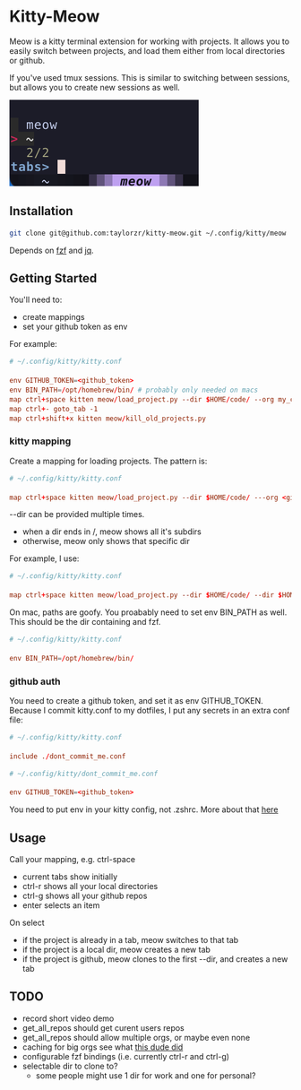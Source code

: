 # Kitty-Meow

Meow is a kitty terminal extension for working with projects. It allows you to easily switch between
projects, and load them either from local directories or github.

If you've used tmux sessions. This is similar to switching between sessions, but allows you to
create new sessions as well.

![Meow Screenshot](screenshot.png)

## Installation

```sh
git clone git@github.com:taylorzr/kitty-meow.git ~/.config/kitty/meow
```

Depends on [fzf](https://github.com/junegunn/fzf/) and [jq](https://github.com/stedolan/jq).

## Getting Started

You'll need to:

* create mappings
* set your github token as env

For example:

```conf
# ~/.config/kitty/kitty.conf

env GITHUB_TOKEN=<github_token>
env BIN_PATH=/opt/homebrew/bin/ # probably only needed on macs
map ctrl+space kitten meow/load_project.py --dir $HOME/code/ --org my_cool_org
map ctrl+- goto_tab -1
map ctrl+shift+x kitten meow/kill_old_projects.py
```

### kitty mapping

Create a mapping for loading projects. The pattern is:

```conf
# ~/.config/kitty/kitty.conf

map ctrl+space kitten meow/load_project.py --dir $HOME/code/ ---org <github_org>
```

--dir can be provided multiple times.

* when a dir ends in /, meow shows all it's subdirs
* otherwise, meow only shows that specific dir

For example, I use:

```conf
# ~/.config/kitty/kitty.conf

map ctrl+space kitten meow/load_project.py --dir $HOME/code/ --dir $HOME --dir $HOME/.config/kitty/meow --org my_cool_org
```

On mac, paths are goofy. You proabably need to set env BIN_PATH as well. This should be the dir
containing and fzf.

```conf
# ~/.config/kitty/kitty.conf

env BIN_PATH=/opt/homebrew/bin/
```

### github auth

You need to create a github token, and set it as env GITHUB_TOKEN. Because I commit kitty.conf to my
dotfiles, I put any secrets in an extra conf file:

```conf
# ~/.config/kitty/kitty.conf

include ./dont_commit_me.conf
```

```conf
# ~/.config/kitty/dont_commit_me.conf

env GITHUB_TOKEN=<github_token>
```

You need to put env in your kitty config, not .zshrc. More about that [here](https://sw.kovidgoyal.net/kitty/faq/#things-behave-differently-when-running-kitty-from-system-launcher-vs-from-another-terminal)

## Usage

Call your mapping, e.g. ctrl-space

* current tabs show initially
* ctrl-r shows all your local directories
* ctrl-g shows all your github repos
* enter selects an item

On select

* if the project is already in a tab, meow switches to that tab
* if the project is a local dir, meow creates a new tab
* if the project is github, meow clones to the first --dir, and creates a new tab

## TODO

* record short video demo
* get_all_repos should get curent users repos
* get_all_repos should allow multiple orgs, or maybe even none
* caching for big orgs
  see what [this dude did](https://mattorb.com/fuzzy-find-a-github-repository-part-deux/)
* configurable fzf bindings (i.e. currently ctrl-r and ctrl-g)
* selectable dir to clone to?
  * some people might use 1 dir for work and one for personal?
